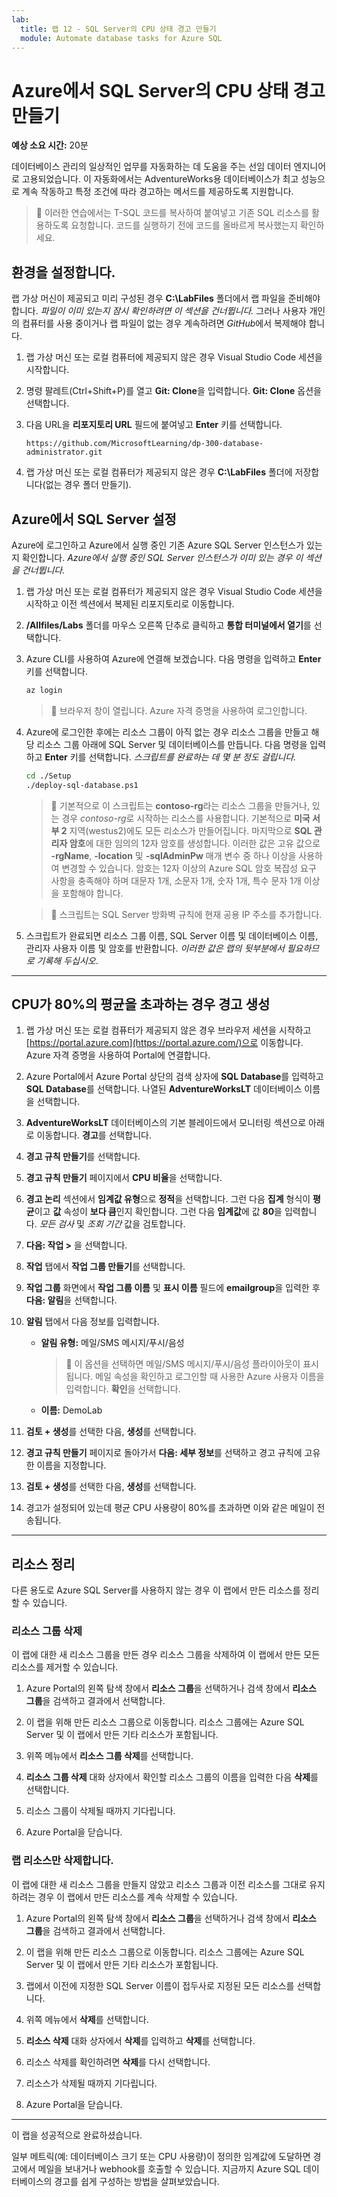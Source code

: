 ```yaml
---
lab:
  title: 랩 12 - SQL Server의 CPU 상태 경고 만들기
  module: Automate database tasks for Azure SQL
---
```


# Azure에서 SQL Server의 CPU 상태 경고 만들기

**예상 소요 시간:** 20분

데이터베이스 관리의 일상적인 업무를 자동화하는 데 도움을 주는 선임 데이터 엔지니어로 고용되었습니다. 이 자동화에서는 AdventureWorks용 데이터베이스가 최고 성능으로 계속 작동하고 특정 조건에 따라 경고하는 메서드를 제공하도록 지원합니다.

> &#128221; 이러한 연습에서는 T-SQL 코드를 복사하여 붙여넣고 기존 SQL 리소스를 활용하도록 요청합니다. 코드를 실행하기 전에 코드를 올바르게 복사했는지 확인하세요.

## 환경을 설정합니다.

랩 가상 머신이 제공되고 미리 구성된 경우 **C:\LabFiles** 폴더에서 랩 파일을 준비해야 합니다. *파일이 이미 있는지 잠시 확인하려면 이 섹션을 건너뜁니다.* 그러나 사용자 개인의 컴퓨터를 사용 중이거나 랩 파일이 없는 경우 계속하려면 *GitHub*에서 복제해야 합니다.

1. 랩 가상 머신 또는 로컬 컴퓨터에 제공되지 않은 경우 Visual Studio Code 세션을 시작합니다.

1. 명령 팔레트(Ctrl+Shift+P)를 열고 **Git: Clone**을 입력합니다. **Git: Clone** 옵션을 선택합니다.

1. 다음 URL을 **리포지토리 URL** 필드에 붙여넣고 **Enter** 키를 선택합니다.

    ```url
    https://github.com/MicrosoftLearning/dp-300-database-administrator.git
    ```

1. 랩 가상 머신 또는 로컬 컴퓨터가 제공되지 않은 경우 **C:\LabFiles** 폴더에 저장합니다(없는 경우 폴더 만들기).

## Azure에서 SQL Server 설정

Azure에 로그인하고 Azure에서 실행 중인 기존 Azure SQL Server 인스턴스가 있는지 확인합니다. *Azure에서 실행 중인 SQL Server 인스턴스가 이미 있는 경우 이 섹션을 건너뜁니다.*

1. 랩 가상 머신 또는 로컬 컴퓨터가 제공되지 않은 경우 Visual Studio Code 세션을 시작하고 이전 섹션에서 복제된 리포지토리로 이동합니다.

1. **/Allfiles/Labs** 폴더를 마우스 오른쪽 단추로 클릭하고 **통합 터미널에서 열기**를 선택합니다.

1. Azure CLI를 사용하여 Azure에 연결해 보겠습니다. 다음 명령을 입력하고 **Enter** 키를 선택합니다.

    ```bash
    az login
    ```

    > &#128221; 브라우저 창이 열립니다. Azure 자격 증명을 사용하여 로그인합니다.

1. Azure에 로그인한 후에는 리소스 그룹이 아직 없는 경우 리소스 그룹을 만들고 해당 리소스 그룹 아래에 SQL Server 및 데이터베이스를 만듭니다. 다음 명령을 입력하고 **Enter** 키를 선택합니다. *스크립트를 완료하는 데 몇 분 정도 걸립니다.*

    ```bash
    cd ./Setup
    ./deploy-sql-database.ps1
    ```

    > &#128221; 기본적으로 이 스크립트는 **contoso-rg**라는 리소스 그룹을 만들거나, 있는 경우 *contoso-rg*로 시작하는 리소스를 사용합니다. 기본적으로 **미국 서부 2** 지역(westus2)에도 모든 리소스가 만들어집니다. 마지막으로 **SQL 관리자 암호**에 대한 임의의 12자 암호를 생성합니다. 이러한 값은 고유 값으로 **-rgName**, **-location** 및 **-sqlAdminPw** 매개 변수 중 하나 이상을 사용하여 변경할 수 있습니다. 암호는 12자 이상의 Azure SQL 암호 복잡성 요구 사항을 충족해야 하며 대문자 1개, 소문자 1개, 숫자 1개, 특수 문자 1개 이상을 포함해야 합니다.

    > &#128221; 스크립트는 SQL Server 방화벽 규칙에 현재 공용 IP 주소를 추가합니다.

1. 스크립트가 완료되면 리소스 그룹 이름, SQL Server 이름 및 데이터베이스 이름, 관리자 사용자 이름 및 암호를 반환합니다. *이러한 값은 랩의 뒷부분에서 필요하므로 기록해 두십시오*.

---

## CPU가 80%의 평균을 초과하는 경우 경고 생성

1. 랩 가상 머신 또는 로컬 컴퓨터가 제공되지 않은 경우 브라우저 세션을 시작하고 [https://portal.azure.com](https://portal.azure.com/)으로 이동합니다. Azure 자격 증명을 사용하여 Portal에 연결합니다.

1. Azure Portal에서 Azure Portal 상단의 검색 상자에 **SQL Database**를 입력하고 **SQL Database**를 선택합니다. 나열된 **AdventureWorksLT** 데이터베이스 이름을 선택합니다.

1. **AdventureWorksLT** 데이터베이스의 기본 블레이드에서 모니터링 섹션으로 아래로 이동합니다. **경고**를 선택합니다.

1. **경고 규칙 만들기**를 선택합니다.

1. **경고 규칙 만들기** 페이지에서 **CPU 비율**을 선택합니다.

1. **경고 논리** 섹션에서 **임계값 유형**으로 **정적**을 선택합니다. 그런 다음 **집계** 형식이 **평균**이고 **값** 속성이 **보다 큼**인지 확인합니다. 그런 다음 **임계값**에 값 **80**을 입력합니다. *모든 검사* 및 *조회 기간* 값을 검토합니다.

1. **다음: 작업 >** 을 선택합니다.

1. **작업** 탭에서 **작업 그룹 만들기**를 선택합니다.

1. **작업 그룹** 화면에서 **작업 그룹 이름** 및 **표시 이름** 필드에 **emailgroup**을 입력한 후 **다음: 알림**을 선택합니다.

1. **알림** 탭에서 다음 정보를 입력합니다.

    - **알림 유형:** 메일/SMS 메시지/푸시/음성

        > &#128221;  이 옵션을 선택하면 메일/SMS 메시지/푸시/음성 플라이아웃이 표시됩니다. 메일 속성을 확인하고 로그인할 때 사용한 Azure 사용자 이름을 입력합니다. **확인**을 선택합니다.

    - **이름:** DemoLab

1. **검토 + 생성**를 선택한 다음, **생성**를 선택합니다.

1. **경고 규칙 만들기** 페이지로 돌아가서 **다음: 세부 정보**를 선택하고 경고 규칙에 고유한 이름을 지정합니다.

1. **검토 + 생성**를 선택한 다음, **생성**를 선택합니다.

1. 경고가 설정되어 있는데 평균 CPU 사용량이 80%를 초과하면 이와 같은 메일이 전송됩니다.

---

## 리소스 정리

다른 용도로 Azure SQL Server를 사용하지 않는 경우 이 랩에서 만든 리소스를 정리할 수 있습니다.

### 리소스 그룹 삭제

이 랩에 대한 새 리소스 그룹을 만든 경우 리소스 그룹을 삭제하여 이 랩에서 만든 모든 리소스를 제거할 수 있습니다.

1. Azure Portal의 왼쪽 탐색 창에서 **리소스 그룹**을 선택하거나 검색 창에서 **리소스 그룹**을 검색하고 결과에서 선택합니다.

1. 이 랩을 위해 만든 리소스 그룹으로 이동합니다. 리소스 그룹에는 Azure SQL Server 및 이 랩에서 만든 기타 리소스가 포함됩니다.

1. 위쪽 메뉴에서 **리소스 그룹 삭제**를 선택합니다.

1. **리소스 그룹 삭제** 대화 상자에서 확인할 리소스 그룹의 이름을 입력한 다음 **삭제**를 선택합니다.

1. 리소스 그룹이 삭제될 때까지 기다립니다.

1. Azure Portal을 닫습니다.

### 랩 리소스만 삭제합니다.

이 랩에 대한 새 리소스 그룹을 만들지 않았고 리소스 그룹과 이전 리소스를 그대로 유지하려는 경우 이 랩에서 만든 리소스를 계속 삭제할 수 있습니다.

1. Azure Portal의 왼쪽 탐색 창에서 **리소스 그룹**을 선택하거나 검색 창에서 **리소스 그룹**을 검색하고 결과에서 선택합니다.

1. 이 랩을 위해 만든 리소스 그룹으로 이동합니다. 리소스 그룹에는 Azure SQL Server 및 이 랩에서 만든 기타 리소스가 포함됩니다.

1. 랩에서 이전에 지정한 SQL Server 이름이 접두사로 지정된 모든 리소스를 선택합니다.

1. 위쪽 메뉴에서 **삭제**를 선택합니다.

1. **리소스 삭제** 대화 상자에서 **삭제**를 입력하고 **삭제**를 선택합니다.

1. 리소스 삭제를 확인하려면 **삭제**를 다시 선택합니다.

1. 리소스가 삭제될 때까지 기다립니다.

1. Azure Portal을 닫습니다.

---

이 랩을 성공적으로 완료하셨습니다.

일부 메트릭(예: 데이터베이스 크기 또는 CPU 사용량)이 정의한 임계값에 도달하면 경고에서 메일을 보내거나 webhook를 호출할 수 있습니다. 지금까지 Azure SQL 데이터베이스의 경고를 쉽게 구성하는 방법을 살펴보았습니다.
